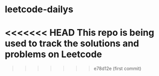 # leetcode-dailys
<<<<<<< HEAD
This repo is being used to track the solutions and problems on Leetcode
=======
>>>>>>> e78d12e (first commit)
